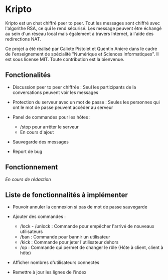 # Kripto

Kripto est un chat chiffré peer to peer. Tout les messages sont chiffré avec l'algorithe RSA, ce qui le rend sécurisé. Les message peuvent être
échangé au sein d'un réseau local mais également à travers Internet, à l'aide des redirections NAT.

Ce projet a été réalisé par Calixte Pistolet et Quentin Aniere dans le cadre de l'enseignement de spécialité "Numérique et Sciences Informatiques". Il est sous license MIT. Toute contribution est la bienvenue.

## Fonctionalités

 - Discussion peer to peer chiffrée : Seul les participants de la conversations peuvent voir les messages
 - Protection du serveur avec un mot de passe : Seules les personnes qui ont le mot de passe peuvent accéder au serveur
 - Panel de commandes pour les hôtes :
    
    - /stop pour arrêter le serveur
    - En cours d'ajout

 - Sauvegarde des messages
 - Report de bug

## Fonctionnement

*En cours de rédaction*

## Liste de fonctionnalités à implémenter 

- Pouvoir annuler la connexion si pas de mot de passe sauvegarde

- Ajouter des commandes :
  
    - /lock - /unlock : Commande pour empêcher l'arrivé de nouveaux utilisateurs
    - /ban : Commande pour bannir un utilisateur 
    - /kick : Commande pour jeter l'utilisateur dehors 
    - /op : Commande qui permet de changer le rôle (Hôte à client, client à hôte)

- Afficher nombres d'utilisateurs connectés

- Remettre à jour les lignes de l'index
